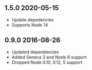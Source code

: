 ## 1.5.0 2020-05-15

* Update depedencies
* Supports Node 14


## 0.9.0 2016-08-26

* Updated dependencies
* Added Seneca 3 and Node 6 support
* Dropped Node 0.10, 0.12, 5 support
